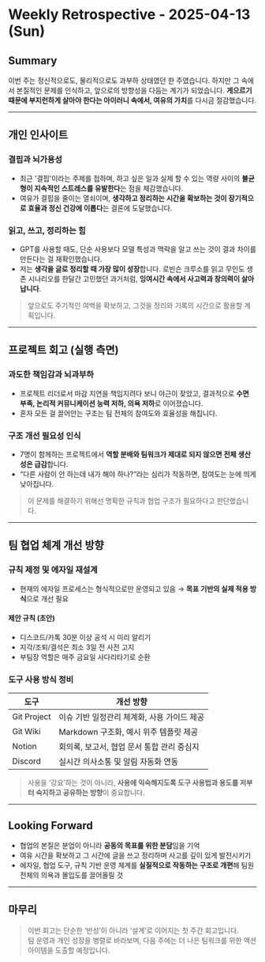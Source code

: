 # Weekly Retrospective - 2025-04-13 (Sun)

## Summary
이번 주는 정신적으로도, 물리적으로도 과부하 상태였던 한 주였습니다. 하지만 그 속에서 본질적인 문제를 인식하고, 앞으로의 방향성을 다듬는 계기가 되었습니다. **게으르기 때문에 부지런하게 살아야 한다는 아이러니 속에서, 여유의 가치**를 다시금 절감했습니다.

---

## 개인 인사이트

### 결핍과 뇌가용성
- 최근 '결핍'이라는 주제를 접하며, 하고 싶은 일과 실제 할 수 있는 역량 사이의 **불균형이 지속적인 스트레스를 유발한다**는 점을 체감했습니다.
- 여유가 결핍을 줄이는 열쇠이며, **생각하고 정리하는 시간을 확보하는 것이 장기적으로 효율과 정신 건강에 이롭다**는 결론에 도달했습니다.

### 읽고, 쓰고, 정리하는 힘
- GPT를 사용할 때도, 단순 사용보다 모델 특성과 맥락을 알고 쓰는 것이 결과 차이를 만든다는 걸 재확인했습니다.
- 저는 **생각을 글로 정리할 때 가장 많이 성장**합니다. 로빈슨 크루소를 읽고 무인도 생존 시나리오를 한달간 고민했던 과거처럼, **잉여시간 속에서 사고력과 창의력이 살아납니다**.

> 앞으로도 주기적인 여백을 확보하고, 그것을 정리와 기록의 시간으로 활용할 계획입니다.

---

## 프로젝트 회고 (실행 측면)

### 과도한 책임감과 뇌과부하
- 프로젝트 리더로서 마감 지연을 책임지려다 보니 야근이 잦았고, 결과적으로 **수면 부족, 논리적 커뮤니케이션 능력 저하, 의욕 저하**로 이어졌습니다.
- 혼자 모든 걸 끌어안는 구조는 팀 전체의 참여도와 효율성을 해칩니다.

### 구조 개선 필요성 인식
- 7명이 함께하는 프로젝트에서 **역할 분배와 팀워크가 제대로 되지 않으면 전체 생산성은 급감**합니다.
- “다른 사람이 안 하는데 내가 해야 하나?”라는 심리가 작동하면, 참여도는 눈에 띄게 낮아집니다.

> 이 문제를 해결하기 위해선 명확한 규칙과 협업 구조가 필요하다고 판단했습니다.

---

## 팀 협업 체계 개선 방향

### 규칙 제정 및 에자일 재설계
- 현재의 에자일 프로세스는 형식적으로만 운영되고 있음 → **목표 기반의 실제 적용 방식**으로 개선 필요

#### 제안 규칙 (초안)
- 디스코드/카톡 30분 이상 공석 시 미리 알리기
- 지각/조퇴/결석은 최소 3일 전 사전 고지
- 부팀장 역할은 매주 금요일 사다리타기로 순환

### 도구 사용 방식 정비
| 도구 | 개선 방향 |
|------|-------------|
| Git Project | 이슈 기반 일정관리 체계화, 사용 가이드 제공 |
| Git Wiki | Markdown 구조화, 예시 위주 템플릿 제공 |
| Notion | 회의록, 보고서, 협업 문서 통합 관리 중심지 |
| Discord | 실시간 의사소통 및 알림 자동화 연동 |

> 사용을 ‘강요’하는 것이 아니라, **사용에 익숙해지도록 도구 사용법과 용도를 저부터 숙지하고 공유하는 방향**이 중요합니다.

---

## Looking Forward

- 협업의 본질은 분업이 아니라 **공동의 목표를 위한 분담**임을 기억
- 여유 시간을 확보하고 그 시간에 글을 쓰고 정리하며 사고를 깊이 있게 발전시키기
- 에자일, 협업 도구, 규칙 기반 운영 체계를 **실질적으로 작동하는 구조로 개편**해 팀원 전체의 의욕과 몰입도를 끌어올릴 것

---

## 마무리
> 이번 회고는 단순한 ‘반성’이 아니라 ‘설계’로 이어지는 첫 주간 회고입니다.  
팀 운영과 개인 성장을 병렬로 바라보며, 다음 주에는 더 나은 팀워크를 위한 액션 아이템을 도출할 예정입니다.
